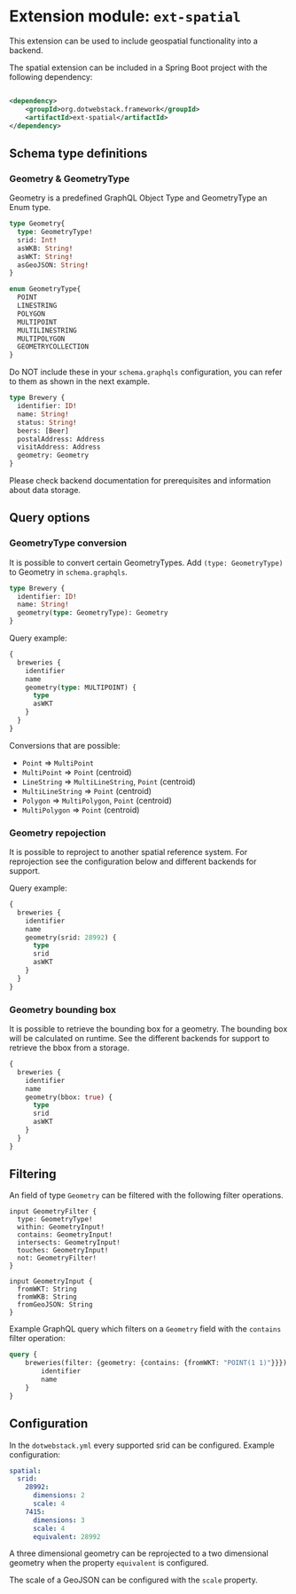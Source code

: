# Extension module: `ext-spatial`

This extension can be used to include geospatial functionality into a backend.

The spatial extension can be included in a Spring Boot project with the following dependency:

```xml

<dependency>
    <groupId>org.dotwebstack.framework</groupId>
    <artifactId>ext-spatial</artifactId>
</dependency>
```

## Schema type definitions

### Geometry & GeometryType

Geometry is a predefined GraphQL Object Type and GeometryType an Enum type.

```graphql
type Geometry{
  type: GeometryType!
  srid: Int!
  asWKB: String!
  asWKT: String!
  asGeoJSON: String!
}

enum GeometryType{
  POINT
  LINESTRING
  POLYGON
  MULTIPOINT
  MULTILINESTRING
  MULTIPOLYGON
  GEOMETRYCOLLECTION
}
```

Do NOT include these in your `schema.graphqls` configuration, you can refer to them as shown in the next example.

```graphql
type Brewery {
  identifier: ID!
  name: String!
  status: String!
  beers: [Beer]
  postalAddress: Address
  visitAddress: Address
  geometry: Geometry
}
```

Please check backend documentation for prerequisites and information about data storage.

## Query options

### GeometryType conversion

It is possible to convert certain GeometryTypes. Add `(type: GeometryType)` to Geometry in `schema.graphqls`.

```graphql
type Brewery {
  identifier: ID!
  name: String!
  geometry(type: GeometryType): Geometry
}
```

Query example:

```graphql
{
  breweries {
    identifier
    name
    geometry(type: MULTIPOINT) {
      type
      asWKT
    }
  }
}
```

Conversions that are possible:

- `Point` => `MultiPoint`
- `MultiPoint` => `Point` (centroid)
- `LineString` => `MultiLineString`, `Point` (centroid)
- `MultiLineString` => `Point` (centroid)
- `Polygon` => `MultiPolygon`, `Point` (centroid)
- `MultiPolygon` => `Point` (centroid)

### Geometry repojection

It is possible to reproject to another spatial reference system. For reprojection see the configuration below and 
different backends for support.

Query example:

```graphql
{
  breweries {
    identifier
    name
    geometry(srid: 28992) {
      type
      srid
      asWKT
    }
  }
}
```

### Geometry bounding box

It is possible to retrieve the bounding box for a geometry. The bounding box will be calculated on runtime. See the 
different backends for support to retrieve the bbox from a storage.

```graphql
{
  breweries {
    identifier
    name
    geometry(bbox: true) {
      type
      srid
      asWKT
    }
  }
}
```

## Filtering

An field of type `Geometry` can be filtered with the following filter operations. 

```
input GeometryFilter {
  type: GeometryType!
  within: GeometryInput!
  contains: GeometryInput!
  intersects: GeometryInput!
  touches: GeometryInput!
  not: GeometryFilter!
}

input GeometryInput {
  fromWKT: String
  fromWKB: String
  fromGeoJSON: String
}
```

Example GraphQL query which filters on a `Geometry` field with the `contains` filter operation:

```graphql
query {
    breweries(filter: {geometry: {contains: {fromWKT: "POINT(1 1)"}}}) {
        identifier
        name
    }
}
```

## Configuration

In the `dotwebstack.yml` every supported srid can be configured. Example configuration:

```yaml
spatial:
  srid:
    28992:
      dimensions: 2
      scale: 4
    7415:
      dimensions: 3
      scale: 4
      equivalent: 28992
```

A three dimensional geometry can be reprojected to a two dimensional geometry when the property `equivalent` is configured.

The scale of a GeoJSON can be configured with the `scale` property. 
